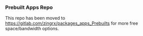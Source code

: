 ### Prebuilt Apps Repo
This repo has been moved to https://gitlab.com/zingrx/packages_apps_Prebuilts for more free space/bandwidth options.
